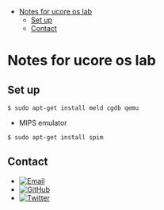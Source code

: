 
* [Notes for ucore os lab](#notes-for-ucore-os-lab)
	* [Set up](#set-up)
	* [Contact](#contact)

# Notes for ucore os lab

## Set up

```shell
$ sudo apt-get install meld cgdb qemu
```

-   MIPS emulator

```shell
$ sudo apt-get install spim
```

## Contact

-   [![Email](https://img.shields.io/badge/mailto-sabertazimi-brightgreen.svg?style=flat-square)](mailto:sabertazimi@gmail.com)
-   [![GitHub](https://img.shields.io/badge/contact-github-000000.svg?style=flat-square)](https://github.com/sabertazimi)
-   [![Twitter](https://img.shields.io/badge/contact-twitter-blue.svg?style=flat-square)](https://twitter.com/sabertazimi)    
